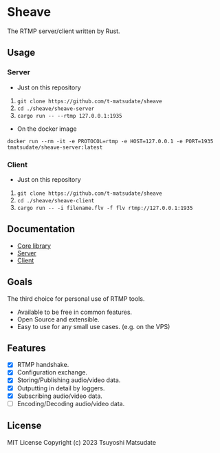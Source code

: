 # Sheave

The RTMP server/client written by Rust.

## Usage

### Server

* Just on this repository

1. `git clone https://github.com/t-matsudate/sheave`
2. `cd ./sheave/sheave-server`
3. `cargo run -- --rtmp 127.0.0.1:1935`

* On the docker image

`docker run --rm -it -e PROTOCOL=rtmp -e HOST=127.0.0.1 -e PORT=1935 tmatsudate/sheave-server:latest`

### Client

* Just on this repository

1. `git clone https://github.com/t-matsudate/sheave`
2. `cd ./sheave/sheave-client`
3. `cargo run -- -i filename.flv -f flv rtmp://127.0.0.1:1935`

## Documentation

* [Core library](https://t-matsudate.github.io/sheave/sheave_core)
* [Server](https://t-matsudate.github.io/sheave/sheave_server)
* [Client](https://t-matsudate.github.io/sheave/sheave_client)

## Goals

The third choice for personal use of RTMP tools.

* Available to be free in common features.
* Open Source and extensible.
* Easy to use for any small use cases. (e.g. on the VPS)

## Features

- [x] RTMP handshake.
- [x] Configuration exchange.
- [x] Storing/Publishing audio/video data.
- [x] Outputting in detail by loggers.
- [x] Subscribing audio/video data.
- [ ] Encoding/Decoding audio/video data.

## License

MIT License
Copyright (c) 2023 Tsuyoshi Matsudate
